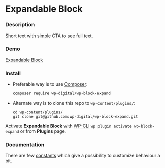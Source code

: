 # Expandable Block

### Description

Short text with simple CTA to see full text.

### Demo

[Expandable Block](https://demo.wpd.digital/expandable-block/)

### Install

- Preferable way is to use [Composer](https://getcomposer.org/):

    ````
    composer require wp-digital/wp-block-expand
    ````

- Alternate way is to clone this repo to `wp-content/plugins/`:

    ````
    cd wp-content/plugins/
    git clone git@github.com:wp-digital/wp-block-expand.git
    ````

Activate **Expandable Block** with [WP-CLI](https://make.wordpress.org/cli/handbook/)
`wp plugin activate wp-block-expand` or from **Plugins** page.

### Documentation

There are few [constants](./src/constants/editor.js) which give a possibility to customize behaviour a bit.
